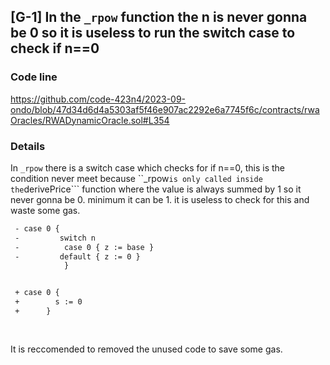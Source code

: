 ## [G-1] In the ```_rpow``` function the n is never gonna be 0 so it is useless to run the switch case to check if n==0

### Code line

https://github.com/code-423n4/2023-09-ondo/blob/47d34d6d4a5303af5f46e907ac2292e6a7745f6c/contracts/rwaOracles/RWADynamicOracle.sol#L354


### Details

In ```_rpow``` there is a switch case which checks for if n==0, this is the condition never meet because  ``_rpow``` is only called inside the ```derivePrice``` function where the value is always summed by 1 so it never gonna be 0. minimum it can be 1. it is useless to check for this and waste some gas.

```diff
 - case 0 {
 -         switch n
 -          case 0 { z := base }
 -         default { z := 0 }
            }


 + case 0 {
 +        s := 0
 +      }
 
          
```

It is reccomended to removed the unused code to save some gas.